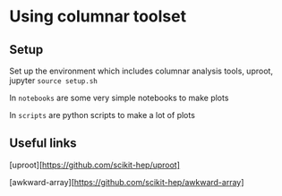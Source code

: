 # Using columnar toolset

## Setup 

Set up the environment which includes columnar analysis tools, uproot, jupyter
`source setup.sh` 

In `notebooks` are some very simple notebooks to make plots 

In `scripts` are python scripts to make a lot of plots

## Useful links

[uproot][https://github.com/scikit-hep/uproot]

[awkward-array][https://github.com/scikit-hep/awkward-array]

